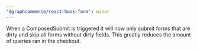 ```yaml
---
'@graphcommerce/react-hook-form': minor
---
```


When a ComposedSubmit is triggered it will now only submit forms that are dirty and skip all forms without dirty fields. This greatly reduces the amount of queries ran in the checkout.

